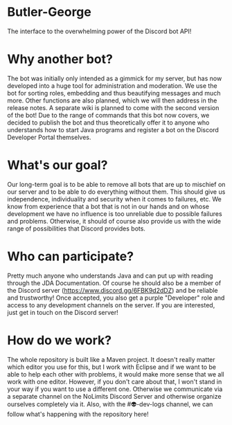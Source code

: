 # Butler-George
The interface to the overwhelming power of the Discord bot API!

# Why another bot?
The bot was initially only intended as a gimmick for my server, but has now developed into a huge tool for administration and moderation. We use the bot for sorting roles, embedding and thus beautifying messages and much more.
Other functions are also planned, which we will then address in the release notes. A separate wiki is planned to come with the second version of the bot!
Due to the range of commands that this bot now covers, we decided to publish the bot and thus theoretically offer it to anyone who understands how to start Java programs and register a bot on the Discord Developer Portal themselves.

# What's our goal?
Our long-term goal is to be able to remove all bots that are up to mischief on our server and to be able to do everything without them. This should give us independence, individuality and security when it comes to failures, etc. We know from experience that a bot that is not in our hands and on whose development we have no influence is too unreliable due to possible failures and problems.
Otherwise, it should of course also provide us with the wide range of possibilities that Discord provides bots.

# Who can participate?
Pretty much anyone who understands Java and can put up with reading through the JDA Documentation. Of course he should also be a member of the Discord server (https://www.discord.gg/6FBK9d2dDZ) and be reliable and trustworthy!
Once accepted, you also get a purple "Developer" role and access to any development channels on the server. If you are interested, just get in touch on the Discord server!

# How do we work?
The whole repository is built like a Maven project. It doesn't really matter which editor you use for this, but I work with Eclipse and if we want to be able to help each other with problems, it would make more sense that we all work with one editor. However, if you don't care about that, I won't stand in your way if you want to use a different one.
Otherwise we communicate via a separate channel on the NoLimits Discord Server and otherwise organize ourselves completely via it. Also, with the #👽-dev-logs channel, we can follow what's happening with the repository here!
